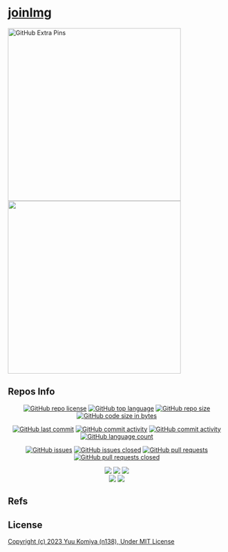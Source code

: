 # [joinImg](https://github.com/n138-kz/joinImg)

[<img style="width:400px" alt="GitHub Extra Pins" src="https://github-readme-stats.vercel.app/api/pin/?locale=ja&show_owner=true&theme=graywhite&username=n138-kz&repo=joinImg">](https://github.com/n138-kz/joinImg)  
[<img style="width:400px" alt="" src="https://images-ext-1.discordapp.net/external/DXk9P9PMn5W4gkJsNfvceo5Rwy9IYywCghch05PrWdo/https/opengraph.githubassets.com/14c876fc5b5e2d014630660f2d96e1d45e90e69e971c065919db22b1e45b06e6/n138-kz/joinImg?format=webp">](https://github.com/n138-kz/joinImg)


## Repos Info

<div align="center">

  [![GitHub repo license](https://img.shields.io/github/license/n138-kz/joinImg)](/LICENSE)
  [![GitHub top language](https://img.shields.io/github/languages/top/n138-kz/joinImg)](/../../)
  [![GitHub repo size](https://img.shields.io/github/repo-size/n138-kz/joinImg)](/../../)
  [![GitHub code size in bytes](https://img.shields.io/github/languages/code-size/n138-kz/joinImg)](/../../)

</div>
<div align="center">

  [![GitHub last commit](https://img.shields.io/github/last-commit/n138-kz/joinImg)](/../../commits)
  [![GitHub commit activity](https://img.shields.io/github/commit-activity/w/n138-kz/joinImg)](/../../commits)
  [![GitHub commit activity](https://img.shields.io/github/commit-activity/t/n138-kz/joinImg)](/../../commits)
  [![GitHub language count](https://img.shields.io/github/languages/count/n138-kz/joinImg)](/../../)

</div>
<div align="center">

  [![GitHub issues](https://img.shields.io/github/issues/n138-kz/joinImg)](/../../issues)
  [![GitHub issues closed](https://img.shields.io/github/issues-closed/n138-kz/joinImg)](/../../issues)
  [![GitHub pull requests](https://img.shields.io/github/issues-pr/n138-kz/joinImg)](/../../pulls)
  [![GitHub pull requests closed](https://img.shields.io/github/issues-pr-closed/n138-kz/joinImg)](/../../pulls)

</div>
<div align="center">

  [![](https://img.shields.io/badge/YouTube-FF0000?style=for-the-badge&logo=youtube&logoColor=white)](https://youtube.com/channel/UCOX8Iv1r0V18lbOnohE7lWQ)
  [![](https://img.shields.io/badge/Twitch-6441A5?style=for-the-badge&logo=twitch&logoColor=white)](https://www.twitch.tv/yuukomiya)
  [![](https://img.shields.io/badge/X-000000?style=for-the-badge&logo=x&logoColor=white)](https://x.com/n138kz)
  <br>
  [![](https://img.shields.io/youtube/channel/subscribers/UCOX8Iv1r0V18lbOnohE7lWQ)](https://youtube.com/channel/UCOX8Iv1r0V18lbOnohE7lWQ)
  [![](https://img.shields.io/twitch/status/YuuKomiya)](https://www.twitch.tv/yuukomiya)

</div>

## Refs

<!--
- [![](https://www.google.com/s2/favicons?size=64&domain=https://github.com)joinImg](https://github.com/n138-kz/joinImg/)
-->

## License

[Copyright (c) 2023 Yuu Komiya (n138), Under MIT License](LICENSE)  
